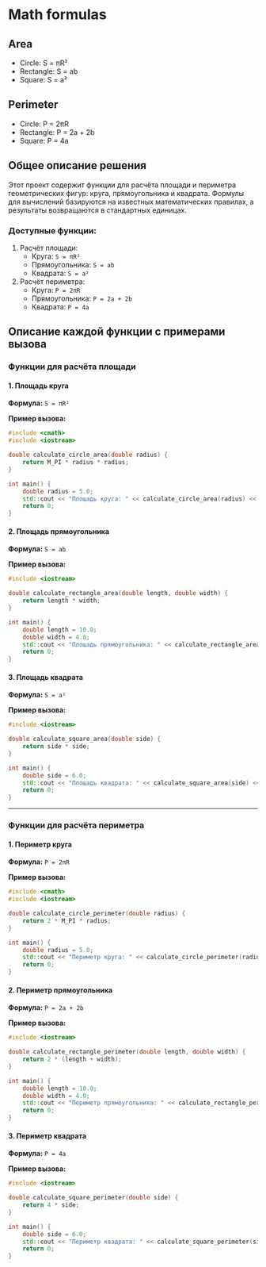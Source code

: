 # Math formulas
## Area
- Circle: S = πR²
- Rectangle: S = ab
- Square: S = a²

## Perimeter
- Circle: P = 2πR
- Rectangle: P = 2a + 2b
- Square: P = 4a

## Общее описание решения

Этот проект содержит функции для расчёта площади и периметра геометрических фигур: круга, прямоугольника и квадрата. 
Формулы для вычислений базируются на известных математических правилах, а результаты возвращаются в стандартных единицах.

### Доступные функции:
1. Расчёт площади:
   - Круга: `S = πR²`
   - Прямоугольника: `S = ab`
   - Квадрата: `S = a²`
2. Расчёт периметра:
   - Круга: `P = 2πR`
   - Прямоугольника: `P = 2a + 2b`
   - Квадрата: `P = 4a`

## Описание каждой функции с примерами вызова

### Функции для расчёта площади

#### 1. Площадь круга
**Формула:** `S = πR²`

**Пример вызова:**
```cpp
#include <cmath>
#include <iostream>

double calculate_circle_area(double radius) {
    return M_PI * radius * radius;
}

int main() {
    double radius = 5.0;
    std::cout << "Площадь круга: " << calculate_circle_area(radius) << std::endl;
    return 0;
}
```

#### 2. Площадь прямоугольника
**Формула:** `S = ab`

**Пример вызова:**
```cpp
#include <iostream>

double calculate_rectangle_area(double length, double width) {
    return length * width;
}

int main() {
    double length = 10.0;
    double width = 4.0;
    std::cout << "Площадь прямоугольника: " << calculate_rectangle_area(length, width) << std::endl;
    return 0;
}
```

#### 3. Площадь квадрата
**Формула:** `S = a²`

**Пример вызова:**
```cpp
#include <iostream>

double calculate_square_area(double side) {
    return side * side;
}

int main() {
    double side = 6.0;
    std::cout << "Площадь квадрата: " << calculate_square_area(side) << std::endl;
    return 0;
}
```

---

### Функции для расчёта периметра

#### 1. Периметр круга
**Формула:** `P = 2πR`

**Пример вызова:**
```cpp
#include <cmath>
#include <iostream>

double calculate_circle_perimeter(double radius) {
    return 2 * M_PI * radius;
}

int main() {
    double radius = 5.0;
    std::cout << "Периметр круга: " << calculate_circle_perimeter(radius) << std::endl;
    return 0;
}
```

#### 2. Периметр прямоугольника
**Формула:** `P = 2a + 2b`

**Пример вызова:**
```cpp
#include <iostream>

double calculate_rectangle_perimeter(double length, double width) {
    return 2 * (length + width);
}

int main() {
    double length = 10.0;
    double width = 4.0;
    std::cout << "Периметр прямоугольника: " << calculate_rectangle_perimeter(length, width) << std::endl;
    return 0;
}
```

#### 3. Периметр квадрата
**Формула:** `P = 4a`

**Пример вызова:**
```cpp
#include <iostream>

double calculate_square_perimeter(double side) {
    return 4 * side;
}

int main() {
    double side = 6.0;
    std::cout << "Периметр квадрата: " << calculate_square_perimeter(side) << std::endl;
    return 0;
}

